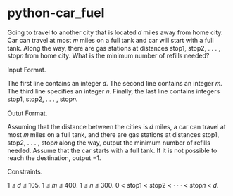 # python-car_fuel

Going to travel to another city that is located 𝑑 miles away from home city. Car can travel
at most 𝑚 miles on a full tank and car will start with a full tank. Along the way, there are gas stations at
distances stop1, stop2, . . . , stop𝑛 from home city. What is the minimum number of refills needed?


Input Format. 

The first line contains an integer 𝑑. The second line contains an integer 𝑚. The third line
specifies an integer 𝑛. Finally, the last line contains integers stop1, stop2, . . . , stop𝑛.

Outut Format. 

Assuming that the distance between the cities is 𝑑 miles, a car can travel at most 𝑚 miles
on a full tank, and there are gas stations at distances stop1, stop2, . . . , stop𝑛 along the way, output the
minimum number of refills needed. Assume that the car starts with a full tank. If it is not possible to
reach the destination, output −1.

Constraints. 

1 ≤ 𝑑 ≤ 105. 1 ≤ 𝑚 ≤ 400. 1 ≤ 𝑛 ≤ 300. 0 < stop1 < stop2 < · · · < stop𝑛 < 𝑑.